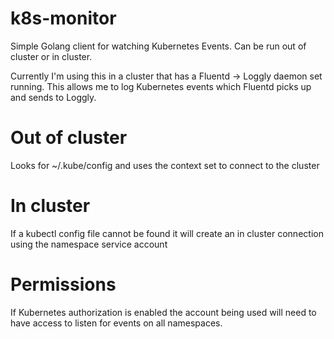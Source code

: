 # k8s-monitor
Simple Golang client for watching Kubernetes Events. Can be run out of cluster or in cluster.

Currently I'm using this in a cluster that has a Fluentd -> Loggly daemon set running. This allows me to log Kubernetes events which Fluentd picks up and sends to Loggly. 

# Out of cluster
Looks for ~/.kube/config and uses the context set to connect to the cluster

# In cluster
If a kubectl config file cannot be found it will create an in cluster connection using the namespace service account

# Permissions
If Kubernetes authorization is enabled the account being used will need to have access to listen for events on all namespaces.